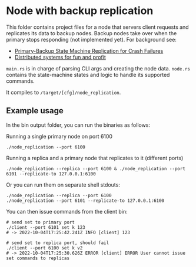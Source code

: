 # Node with backup replication
This folder contains project files for a node that servers client requests and replicates its data to backup nodes.
Backup nodes take over when the primary stops responding (not implemented yet). For background see:

* [Primary-Backup State Machine Replication for Crash Failures](https://decentralizedthoughts.github.io/2019-11-01-primary-backup/)
* [Distributed systems for fun and profit](http://book.mixu.net/distsys/replication.html#primary-backup-replication)

`main.rs` is in charge of parsing CLI args and creating the node data. `node.rs` contains the state-machine states and logic to handle its supported commands.

It compiles to `/target/[cfg]/node_replication`.


## Example usage
In the bin output folder, you can run the binaries as follows:

Running a single primary node on port 6100
```
./node_replication --port 6100
```

Running a replica and a primary node that replicates to it (different ports)
```
./node_replication --replica --port 6100 & ./node_replication --port 6101 --replicate-to 127.0.0.1:6100
```

Or you can run them on separate shell stdouts:
```
./node_replication --replica --port 6100
./node_replication --port 6101 --replicate-to 127.0.0.1:6100
```

You can then issue commands from the client bin:
```
# send set to primary port
./client --port 6101 set k 123
# -> 2022-10-04T17:25:42.241Z INFO [client] 123

# send set to replica port, should fail
./client --port 6100 set k v2
# -> 2022-10-04T17:25:30.626Z ERROR [client] ERROR User cannot issue set commands to replicas
```

